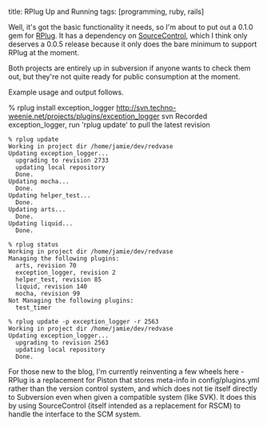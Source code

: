 title:  RPlug Up and Running
tags:   [programming, ruby, rails]

Well, it's got the basic functionality it needs, so I'm about to put out a 0.1.0 gem for [RPlug][]. It has a dependency on [SourceControl][], which I think only deserves a 0.0.5 release because it only does the bare minimum to support RPlug at the moment.

Both projects are entirely up in subversion if anyone wants to check them out, but they're not quite ready for public consumption at the moment.

Example usage and output follows.

[RPlug]: http://rubyforge.org/projects/rplug
[SourceControl]: http://rubyforge.org/projects/sourcecontrol
    % rplug install exception_logger http://svn.techno-weenie.net/projects/plugins/exception_logger svn
    Recorded exception_logger, run 'rplug update' to pull the latest revision
    
    % rplug update
    Working in project dir /home/jamie/dev/redvase
    Updating exception_logger...
      upgrading to revision 2733
      updating local repository
      Done.
    Updating mocha...
      Done.
    Updating helper_test...
      Done.
    Updating arts...
      Done.
    Updating liquid...
      Done.
    
    % rplug status
    Working in project dir /home/jamie/dev/redvase
    Managing the following plugins:
      arts, revision 70
      exception_logger, revision 2
      helper_test, revision 85
      liquid, revision 140
      mocha, revision 99
    Not Managing the following plugins:
      test_timer
    
    % rplug update -p exception_logger -r 2563
    Working in project dir /home/jamie/dev/redvase
    Updating exception_logger...
      upgrading to revision 2563
      updating local repository
      Done.

For those new to the blog, I'm currently reinventing a few wheels here - RPlug is a replacement for Piston that stores meta-info in config/plugins.yml rather than the version control system, and which does not tie itself directly to Subversion even when given a compatible system (like SVK). It does this by using SourceControl (itself intended as a replacement for RSCM) to handle the interface to the SCM system.
